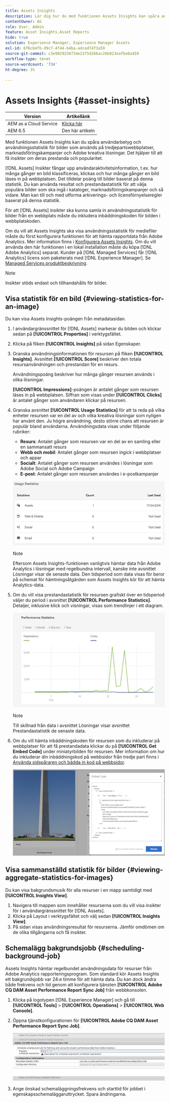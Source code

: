 ```yaml
---
title: Assets Insights
description: Lär dig hur du med funktionen Assets Insights kan spåra användarbetyg och användningsstatistik för bilder som används på tredjepartswebbplatser, marknadsföringskampanjer och Adobe kreativa lösningar.
contentOwner: AG
role: User, Admin
feature: Asset Insights,Asset Reports
hide: true
solution: Experience Manager, Experience Manager Assets
exl-id: 6f6cb4fb-d9c7-4f44-b4ba-adcad74f3a59
source-git-commit: c3e9029236734e22f5d266ac26b923eafbe0a459
workflow-type: tm+mt
source-wordcount: '734'
ht-degree: 3%

---
```


# Assets Insights {#asset-insights}

| Version | Artikellänk |
| -------- | ---------------------------- |
| AEM as a Cloud Service | [Klicka här](https://experienceleague.adobe.com/docs/experience-manager-cloud-service/content/assets/manage/assets-insights.html?lang=sv-SE) |
| AEM 6.5 | Den här artikeln |

Med funktionen Assets Insights kan du spåra användarbetyg och användningsstatistik för bilder som används på tredjepartswebbplatser, marknadsföringskampanjer och Adobe kreativa lösningar. Det hjälper till att få insikter om deras prestanda och popularitet.

[!DNL Assets] Insikter fångar upp användaraktivitetsinformation, t.ex. hur många gånger en bild klassificeras, klickas och hur många gånger en bild läses in på webbplatsen. Det tilldelar poäng till bilder baserat på denna statistik. Du kan använda resultat och prestandastatistik för att välja populära bilder som ska ingå i kataloger, marknadsföringskampanjer och så vidare. Man kan till och med utforma arkiverings- och licensförnyelseregler baserat på denna statistik.

För att [!DNL Assets] insikter ska kunna samla in användningsstatistik för bilder från en webbplats måste du inkludera inbäddningskoden för bilden i webbplatskoden.

Om du vill att Assets Insights ska visa användningsstatistik för mediefiler måste du först konfigurera funktionen för att hämta rapportdata från Adobe Analytics. Mer information finns i [Konfigurera Assets Insights](/help/assets/configure-asset-insights.md). Om du vill använda den här funktionen i en lokal installation måste du köpa [!DNL Adobe Analytics] separat. Kunder på [!DNL Managed Services] får [!DNL Analytics] licens som paketerats med [!DNL Experience Manager]. Se [Managed Services produktbeskrivning](https://helpx.adobe.com/se/legal/product-descriptions/adobe-experience-manager-managed-services.html).

>[!NOTE]
>
>Insikter stöds endast och tillhandahålls för bilder.

## Visa statistik för en bild {#viewing-statistics-for-an-image}

Du kan visa Assets Insights-poängen från metadatasidan.

1. I användargränssnittet för [!DNL Assets] markerar du bilden och klickar sedan på **[!UICONTROL Properties]** i verktygsfältet.
1. Klicka på fliken **[!UICONTROL Insights]** på sidan Egenskaper.
1. Granska användningsinformationen för resursen på fliken **[!UICONTROL Insights]**. Avsnittet **[!UICONTROL Score]** beskriver den totala resursanvändningen och prestandan för en resurs.

   Användningspoäng beskriver hur många gånger resursen används i olika lösningar.

   **[!UICONTROL Impressions]**-poängen är antalet gånger som resursen läses in på webbplatsen. Siffran som visas under **[!UICONTROL Clicks]** är antalet gånger som användaren klickar på resursen.

1. Granska avsnittet **[!UICONTROL Usage Statistics]** för att ta reda på vilka enheter resursen var en del av och vilka kreativa lösningar som nyligen har använt den. Ju högre användning, desto större chans att resursen är populär bland användarna. Användningsdata visas under följande rubriker:

   * **Resurs**: Antalet gånger som resursen var en del av en samling eller en sammansatt resurs
   * **Webb och mobil**: Antalet gånger som resursen ingick i webbplatser och appar
   * **Socialt**: Antalet gånger som resursen användes i lösningar som Adobe Social och Adobe Campaign
   * **E-post**: Antalet gånger som resursen användes i e-postkampanjer

   ![usage_Statistics](assets/usage_statistics.png)

   >[!NOTE]
   >
   >Eftersom Assets Insights-funktionen vanligtvis hämtar data från Adobe Analytics i lösningar med regelbundna intervall, kanske inte avsnittet Lösningar visar de senaste data. Den tidsperiod som data visas för beror på schemat för hämtningsåtgärden som Assets Insights kör för att hämta Analytics-data.

1. Om du vill visa prestandastatistik för resursen grafiskt över en tidsperiod väljer du period i avsnittet **[!UICONTROL Performance Statistics]**. Detaljer, inklusive klick och visningar, visas som trendlinjer i ett diagram.

   ![chlimage_1-3](assets/chlimage_1-3.jpeg)

   >[!NOTE]
   >
   >Till skillnad från data i avsnittet Lösningar visar avsnittet Prestandastatistik de senaste data.

1. Om du vill hämta inbäddningskoden för resursen som du inkluderar på webbplatser för att få prestandadata klickar du på **[!UICONTROL Get Embed Code]** under miniatyrbilden för resursen. Mer information om hur du inkluderar din inbäddningskod på webbsidor från tredje part finns i [Använda sidspåraren och bädda in kod på webbsidor](/help/assets/use-page-tracker.md).

   ![chlimage_1-98](assets/chlimage_1-303.png)

## Visa sammanställd statistik för bilder {#viewing-aggregate-statistics-for-images}

Du kan visa bakgrundsmusik för alla resurser i en mapp samtidigt med **[!UICONTROL Insights View]**.

1. Navigera till mappen som innehåller resurserna som du vill visa insikter för i användargränssnittet för [!DNL Assets].
1. Klicka på Layout i verktygsfältet och välj sedan **[!UICONTROL Insights View]**.
1. På sidan visas användningsresultat för resurserna. Jämför omdömen om de olika tillgångarna och få insikter.

## Schemalägg bakgrundsjobb {#scheduling-background-job}

Assets Insights hämtar regelbundet användningsdata för resurser från Adobe Analytics rapporteringsprogram. Som standard kör Assets Insights ett bakgrundsjobb var 24:e timme för att hämta data. Du kan dock ändra både frekvens och tid genom att konfigurera tjänsten **[!UICONTROL Adobe CQ DAM Asset Performance Report Sync Job]** från webbkonsolen.

1. Klicka på logotypen [!DNL Experience Manager] och gå till **[!UICONTROL Tools]** > **[!UICONTROL Operations]** > **[!UICONTROL Web Console]**.
1. Öppna tjänstkonfigurationen för **[!UICONTROL Adobe CQ DAM Asset Performance Report Sync Job]**.

   ![chlimage_1-99](assets/chlimage_1-304.png)

1. Ange önskad schemaläggningsfrekvens och starttid för jobbet i egenskapsschemaläggaruttrycket. Spara ändringarna.
